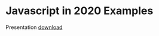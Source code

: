 # Javascript in 2020 Examples

Presentation [download](https://downloads.franciscocosta.net/webinar-javascript-in-2020)